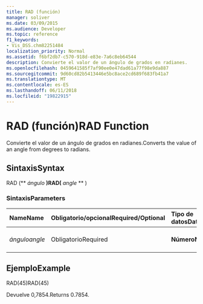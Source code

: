 ```yaml
---
title: RAD (función)
manager: soliver
ms.date: 03/09/2015
ms.audience: Developer
ms.topic: reference
f1_keywords:
- Vis_DSS.chm82251484
localization_priority: Normal
ms.assetid: f6bf2db7-c570-918d-e83e-7a6c8eb64544
description: Convierte el valor de un ángulo de grados en radianes.
ms.openlocfilehash: 0459641585f7af90ee0e47dad61a77f98e9da887
ms.sourcegitcommit: 9d60cd82b5413446e5bc8ace2cd689f683fb41a7
ms.translationtype: MT
ms.contentlocale: es-ES
ms.lasthandoff: 06/11/2018
ms.locfileid: "19822915"
---
```

# <a name="rad-function"></a><span data-ttu-id="5f77a-103">RAD (función)</span><span class="sxs-lookup"><span data-stu-id="5f77a-103">RAD Function</span></span>

<span data-ttu-id="5f77a-104">Convierte el valor de un ángulo de grados en radianes.</span><span class="sxs-lookup"><span data-stu-id="5f77a-104">Converts the value of an angle from degrees to radians.</span></span>
  
## <a name="syntax"></a><span data-ttu-id="5f77a-105">Sintaxis</span><span class="sxs-lookup"><span data-stu-id="5f77a-105">Syntax</span></span>

<span data-ttu-id="5f77a-106">RAD (** *ángulo* **)</span><span class="sxs-lookup"><span data-stu-id="5f77a-106">RAD(** *angle* ** )</span></span> 
  
### <a name="parameters"></a><span data-ttu-id="5f77a-107">Sintaxis</span><span class="sxs-lookup"><span data-stu-id="5f77a-107">Parameters</span></span>

|<span data-ttu-id="5f77a-108">**Name**</span><span class="sxs-lookup"><span data-stu-id="5f77a-108">**Name**</span></span>|<span data-ttu-id="5f77a-109">**Obligatorio/opcional**</span><span class="sxs-lookup"><span data-stu-id="5f77a-109">**Required/Optional**</span></span>|<span data-ttu-id="5f77a-110">**Tipo de datos**</span><span class="sxs-lookup"><span data-stu-id="5f77a-110">**Data Type**</span></span>|<span data-ttu-id="5f77a-111">**Descripción**</span><span class="sxs-lookup"><span data-stu-id="5f77a-111">**Description**</span></span>|
|:-----|:-----|:-----|:-----|
| <span data-ttu-id="5f77a-112">_ángulo_</span><span class="sxs-lookup"><span data-stu-id="5f77a-112">_angle_</span></span> <br/> |<span data-ttu-id="5f77a-113">Obligatorio</span><span class="sxs-lookup"><span data-stu-id="5f77a-113">Required</span></span>  <br/> |<span data-ttu-id="5f77a-114">**Número**</span><span class="sxs-lookup"><span data-stu-id="5f77a-114">**Number**</span></span> <br/> |<span data-ttu-id="5f77a-115">El ángulo para convertir.</span><span class="sxs-lookup"><span data-stu-id="5f77a-115">The angle to convert.</span></span>  <br/> |
   
## <a name="example"></a><span data-ttu-id="5f77a-116">Ejemplo</span><span class="sxs-lookup"><span data-stu-id="5f77a-116">Example</span></span>

<span data-ttu-id="5f77a-117">RAD(45)</span><span class="sxs-lookup"><span data-stu-id="5f77a-117">RAD(45)</span></span> 
  
<span data-ttu-id="5f77a-118">Devuelve 0,7854.</span><span class="sxs-lookup"><span data-stu-id="5f77a-118">Returns 0.7854.</span></span> 
  

